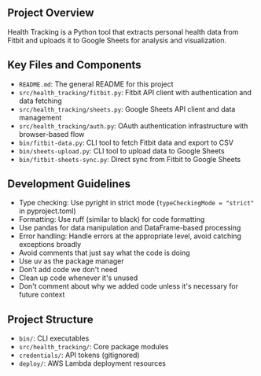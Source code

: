 ## Project Overview
Health Tracking is a Python tool that extracts personal health data from Fitbit and uploads it to Google Sheets for analysis and visualization.

## Key Files and Components
- `README.md`: The general README for this project
- `src/health_tracking/fitbit.py`: Fitbit API client with authentication and data fetching
- `src/health_tracking/sheets.py`: Google Sheets API client and data management
- `src/health_tracking/auth.py`: OAuth authentication infrastructure with browser-based flow
- `bin/fitbit-data.py`: CLI tool to fetch Fitbit data and export to CSV
- `bin/sheets-upload.py`: CLI tool to upload data to Google Sheets
- `bin/fitbit-sheets-sync.py`: Direct sync from Fitbit to Google Sheets

## Development Guidelines
- Type checking: Use pyright in strict mode (`typeCheckingMode = "strict"` in pyproject.toml)
- Formatting: Use ruff (similar to black) for code formatting
- Use pandas for data manipulation and DataFrame-based processing
- Error handling: Handle errors at the appropriate level, avoid catching exceptions broadly
- Avoid comments that just say what the code is doing
- Use uv as the package manager
- Don't add code we don't need
- Clean up code whenever it's unused
- Don't comment about why we added code unless it's necessary for future context

## Project Structure
- `bin/`: CLI executables
- `src/health_tracking/`: Core package modules
- `credentials/`: API tokens (gitignored)
- `deploy/`: AWS Lambda deployment resources